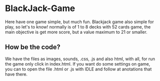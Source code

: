# BlackJack-Game

Here have one game simple, but much fun. Blackjack game also simple for play, so let's to know!
normally is of 1 to 8 decks with 52 cards game, the main objective is get more score, but a value 
maximum to 21 or smaller.

<h2>How be the code?</h2>

We have the files as images, sounds, .css, .js and also html, with all, for run the game only click in
index.html. If you want do some settings on game, you can to open the file .html or .js with IDLE and 
follow at anotations that have there.
